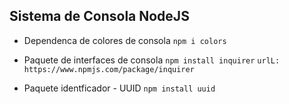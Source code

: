## Sistema de Consola NodeJS

- Dependenca de colores de consola
`npm i colors`

- Paquete de interfaces de consola
`npm install inquirer`
`urlL: https://www.npmjs.com/package/inquirer`

- Paquete identficador - UUID
   `npm install uuid`

